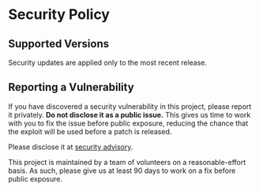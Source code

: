 # Security Policy

## Supported Versions

Security updates are applied only to the most recent release.

## Reporting a Vulnerability

If you have discovered a security vulnerability in this project, please report
it privately. **Do not disclose it as a public issue.** This gives us time to
work with you to fix the issue before public exposure, reducing the chance that
the exploit will be used before a patch is released.

Please disclose it at [security advisory](https://github.com/RustCrypto/nacl-compat/security/advisories/new).

This project is maintained by a team of volunteers on a reasonable-effort basis.
As such, please give us at least 90 days to work on a fix before public exposure.
